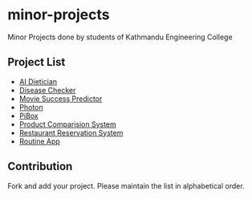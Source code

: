 # minor-projects
Minor Projects done by students of Kathmandu Engineering College

## Project List
- [AI Dietician](https://github.com/shanushka/minorproject)
- [Disease Checker](https://github.com/sthpravin/diseasechecker)
- [Movie Success Predictor](https://github.com/therj/msp-minor)
- [Photon](https://github.com/amitness/photon)
- [PiBox](https://github.com/squgeim/PiBox)
- [Product Comparision System](https://github.com/suraviregmi/PCS)
- [Restaurant Reservation System](https://github.com/biratsapkota/restaurant-reservation)
- [Routine App](https://github.com/deepsadhi/Routine-App)

## Contribution
Fork and add your project. Please maintain the list in alphabetical order.
